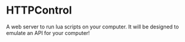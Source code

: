 # HTTPControl
A web server to run lua scripts on your computer. It will be designed to emulate an API for your computer!
